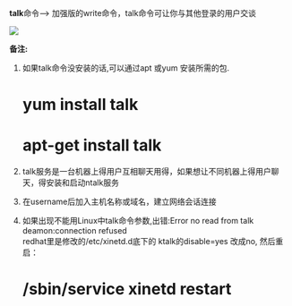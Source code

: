  **talk**命令--> 加强版的write命令，talk命令可让你与其他登录的用户交谈

![][0]

 **备注:**

 1) 如果talk命令没安装的话,可以通过apt 或yum 安装所需的包.  
    # yum install talk  
    # apt-get install talk

 2) talk服务是一台机器上得用户互相聊天用得，如果想让不同机器上得用户聊天，得安装和启动ntalk服务   
3) 在username后加入主机名称或域名，建立网络会话连接

4) 如果出现不能用Linux中talk命令参数,出错:Error no read from talk deamon:connection refused  
redhat里是修改的/etc/xinetd.d底下的 ktalk的disable=yes 改成no, 然后重启：  
    
    # /sbin/service xinetd restart

[0]: ./img/20160813100404239.png